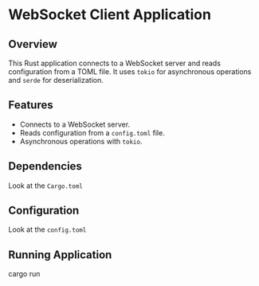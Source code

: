# WebSocket Client Application

## Overview

This Rust application connects to a WebSocket server and reads configuration from a TOML file. It uses `tokio` for asynchronous operations and `serde` for deserialization.

## Features

- Connects to a WebSocket server.
- Reads configuration from a `config.toml` file.
- Asynchronous operations with `tokio`.

## Dependencies

Look at the `Cargo.toml`

## Configuration

Look at the `config.toml`

## Running Application

cargo run